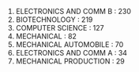 1. ELECTRONICS AND COMM B :      230
2. BIOTECHNOLOGY :                          219
3. COMPUTER SCIENCE :                     127
4. MECHANICAL :                                 82
5. MECHANICAL AUTOMOBILE :        70
6. ELECTRONICS AND COMM A :       34
7. MECHANICAL PRODUCTION :        29
